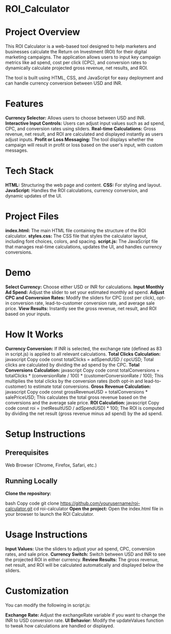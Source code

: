 # ROI_Calculator

# Project Overview

This ROI Calculator is a web-based tool designed to help marketers and businesses calculate the Return on Investment (ROI) for their digital marketing campaigns. The application allows users to input key campaign metrics like ad spend, cost per click (CPC), and conversion rates to dynamically calculate projected gross revenue, net results, and ROI.

The tool is built using HTML, CSS, and JavaScript for easy deployment and can handle currency conversion between USD and INR.

# Features

**Currency Selector:** Allows users to choose between USD and INR.
**Interactive Input Controls:** Users can adjust input values such as ad spend, CPC, and conversion rates using sliders.
**Real-time Calculations:** Gross revenue, net result, and ROI are calculated and displayed instantly as users adjust inputs.
**Profit or Loss Messaging:** The tool displays whether the campaign will result in profit or loss based on the user's input, with custom messages.

# Tech Stack
**HTML:** Structuring the web page and content.
**CSS:** For styling and layout.
**JavaScript:** Handles the ROI calculations, currency conversion, and dynamic updates of the UI.

# Project Files
**index.html:** The main HTML file containing the structure of the ROI calculator.
**styles.css:** The CSS file that styles the calculator layout, including font choices, colors, and spacing.
**script.js:** The JavaScript file that manages real-time calculations, updates the UI, and handles currency conversions.

# Demo
**Select Currency:** Choose either USD or INR for calculations.
**Input Monthly Ad Spend:** Adjust the slider to set your estimated monthly ad spend.
**Adjust CPC and Conversion Rates:** Modify the sliders for CPC (cost per click), opt-in conversion rate, lead-to-customer conversion rate, and average sale price.
**View Results:** Instantly see the gross revenue, net result, and ROI based on your inputs.

# How It Works
**Currency Conversion:** If INR is selected, the exchange rate (defined as 83 in script.js) is applied to all relevant calculations.
**Total Clicks Calculation:**
javascript
Copy code
const totalClicks = adSpendUSD / cpcUSD;
Total clicks are calculated by dividing the ad spend by the CPC.
**Total Conversions Calculation:**
javascript
Copy code
const totalConversions = totalClicks * (conversionRate / 100) * (customerConversionRate / 100);
This multiplies the total clicks by the conversion rates (both opt-in and lead-to-customer) to estimate total conversions.
**Gross Revenue Calculation:**
javascript
Copy code
const grossRevenueUSD = totalConversions * salePriceUSD;
This calculates the total gross revenue based on the conversions and the average sale price.
**ROI Calculation:**
javascript
Copy code
const roi = (netResultUSD / adSpendUSD) * 100;
The ROI is computed by dividing the net result (gross revenue minus ad spend) by the ad spend.

# Setup Instructions
## Prerequisites
Web Browser (Chrome, Firefox, Safari, etc.)
## Running Locally
**Clone the repository:**

bash
Copy code
git clone https://github.com/yourusername/roi-calculator.git
cd roi-calculator
**Open the project:** Open the index.html file in your browser to launch the ROI Calculator.

# Usage Instructions
**Input Values:** Use the sliders to adjust your ad spend, CPC, conversion rates, and sale price.
**Currency Switch:** Switch between USD and INR to see the projected ROI in either currency.
**Review Results:** The gross revenue, net result, and ROI will be calculated automatically and displayed below the sliders.

# Customization
You can modify the following in script.js:

**Exchange Rate:** Adjust the exchangeRate variable if you want to change the INR to USD conversion rate.
**UI Behavior:** Modify the updateValues function to tweak how calculations are handled or displayed.
